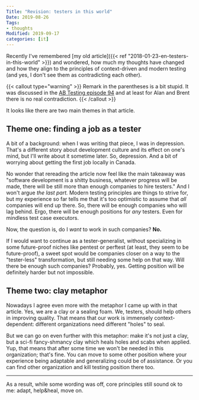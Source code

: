 ```yaml
---
Title: "Revision: testers in this world"
Date: 2019-08-26
Tags: 
- thoughts
Modified: 2019-09-17
categories: [it]
---
```


Recently I've remembered [my old article]({{< ref "2018-01-23-en-testers-in-this-world" >}}) and wondered, how much my thoughts  have changed and how they align to the principles of context-driven and modern testing (and yes, I don't see them as contradicting each other).

{{< callout type="warning" >}}
Remark in the parentheses is a bit stupid. It was discussed in the [AB Testing episode 94](https://www.angryweasel.com/ABTesting/ab-testing-episode-94-modern-testing-meets-context-driven-testing/) and at least for Alan and Brent there is no real contradiction.
{{< /callout >}}

It looks like there are two main themes in that article.

## Theme one: finding a job as a tester

A bit of a background: when I was writing that piece, I was in depression. That's a different story about development culture and its effect on one's mind, but I'll write about it sometime later. So, depression. And a bit of worrying about getting the first job locally in Canada.

No wonder that rereading the article now feel like the main takeaway was "software development is a shitty business, whatever progress will be made, there will be still more than enough companies to hire testers." And I won't argue *the last part.* Modern testing principles are things to strive for, but my experience so far tells me that it's too optimistic to assume that *all* companies will end up there. So, there will be enough companies who will lag behind. Ergo, there will be enough positions for *any* testers. Even for mindless test case executors. 

Now, the question is, do I *want* to work in such companies? **No.**

If I would want to continue as a tester-generalist, without specializing in some future-proof niches like pentest or perftest (at least, they seem to be future-proof), a sweet spot would be companies closer on a way to the "tester-less" transformation, but still needing some help on that way. Will there be enough such companies? Probably, yes. Getting position will be definitely harder but not impossible.


## Theme two: clay metaphor

Nowadays I agree even more with the metaphor I came up with in that article. Yes, we are a clay or a sealing foam. We, testers, should help others in improving quality. That means that our work is immensely context-dependent: different organizations need different "holes" to seal. 

But we can go on even further with this metaphor: make it's not just a clay, but a sci-fi fancy-shmancy clay which heals holes and scabs when applied. Yup, that means that after some time we won't be needed in this organization; that's fine. You can move to some other position where your experience being adaptable and generalizing could be of assistance. Or you can find other organization and kill testing position there too. 

---

As a result, while some wording was off, core principles still sound ok to me: adapt, help&heal, move on.
